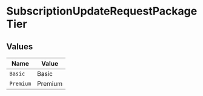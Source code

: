 # SubscriptionUpdateRequestPackageTier


## Values

| Name      | Value     |
| --------- | --------- |
| `Basic`   | Basic     |
| `Premium` | Premium   |